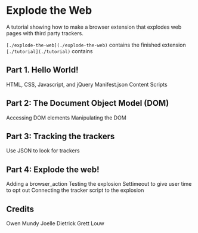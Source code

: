 # Explode the Web
A tutorial showing how to make a browser extension that explodes web pages with third party trackers.

```[./explode-the-web](./explode-the-web)``` contains the finished extension
```[./tutorial](./tutorial)``` contains


## Part 1. Hello World!

HTML, CSS, Javascript, and jQuery
Manifest.json
Content Scripts


## Part 2: The Document Object Model (DOM)

Accessing DOM elements
Manipulating the DOM


## Part 3: Tracking the trackers


Use JSON to look for trackers



## Part 4: Explode the web!

Adding a browser_action
Testing the explosion
Settimeout to give user time to opt out
Connecting the tracker script to the explosion





## Credits

Owen Mundy
Joelle Dietrick
Grett Louw
